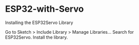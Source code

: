# ESP32-with-Servo

Installing the ESP32Servo Library

Go to Sketch > Include Library > Manage Libraries…
Search for ESP32Servo.
Install the library.
